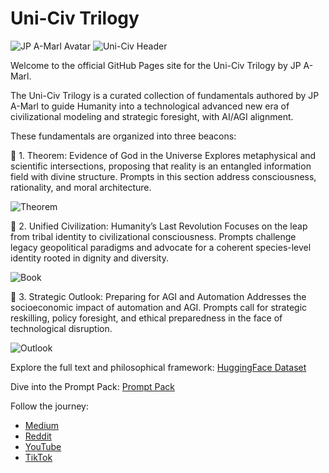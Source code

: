# Uni-Civ Trilogy

![JP A-Marl Avatar](Avatar.jpg)
![Uni-Civ Header](Trilogy.jpeg)

Welcome to the official GitHub Pages site for the Uni-Civ Trilogy by JP A-Marl.

The Uni-Civ Trilogy is a curated collection of fundamentals authored by JP A-Marl to guide Humanity into a technological advanced new era of civilizational modeling and strategic foresight, with AI/AGI alignment.

These fundamentals are organized into three beacons:

📘 1. Theorem: Evidence of God in the Universe 
Explores metaphysical and scientific intersections, proposing that reality is an entangled information field with divine structure. Prompts in this section address consciousness, rationality, and moral architecture.

![Theorem](Theorem.jpg)

📗 2. Unified Civilization: Humanity’s Last Revolution 
Focuses on the leap from tribal identity to civilizational consciousness. Prompts challenge legacy geopolitical paradigms and advocate for a coherent species-level identity rooted in dignity and diversity.

![Book](Book.jpg)

📙 3. Strategic Outlook: Preparing for AGI and Automation 
Addresses the socioeconomic impact of automation and AGI. Prompts call for strategic reskilling, policy foresight, and ethical preparedness in the face of technological disruption.

![Outlook](Outlook.jpg)

Explore the full text and philosophical framework:
[HuggingFace Dataset](https://huggingface.co/datasets/jpamarlphi-byte/Uni-Civ-Trilogy)

Dive into the Prompt Pack:
[Prompt Pack](https://huggingface.co/datasets/jpamarlphi-byte/Uni-Civ-Trilogy-Prompts)

Follow the journey:
- [Medium](https://medium.com/@jpamarl.phi)
- [Reddit](https://reddit.com/r/unifiedcivilization)
- [YouTube](https://youtube.com/@jpa-marl)
- [TikTok](https://tiktok.com/@jp.amarl3)


<!-- end of your visible content -->

<script>
document.addEventListener('DOMContentLoaded', () => {
  document.querySelectorAll('footer, .site-footer').forEach(el => el.style.display = 'none');
});
</script>


